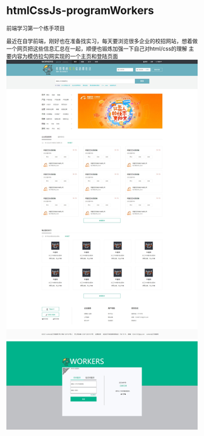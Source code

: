# htmlCssJs-programWorkers
前端学习第一个练手项目

最近在自学前端，刚好也在准备找实习，每天要浏览很多企业的校招网站，想着做一个网页把这些信息汇总在一起，顺便也锻炼加强一下自己对html/css的理解
主要内容为模仿拉勾网实现的一个主页和登陆页面
![1](img/1.jpeg)
![2](img/2.jpeg)
